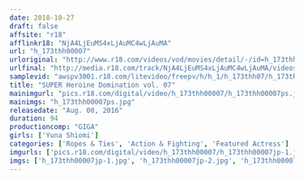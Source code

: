 ```yaml
---
date: 2018-10-27
draft: false
affsite: "r18"
afflinkr18: "NjA4LjEuMS4xLjAuMC4wLjAuMA"
url: "h_173thh00007"
urloriginal: "http://www.r18.com/videos/vod/movies/detail/-/id=h_173thh00007"
urlfinal: "http://media.r18.com/track/NjA4LjEuMS4xLjAuMC4wLjAuMA/videos/vod/movies/detail/-/id=h_173thh00007"
samplevid: "awspv3001.r18.com/litevideo/freepv/h/h_1/h_173thh07/h_173thh07_dmb_w.mp4"
title: "SUPER Heroine Domination vol. 07"
mainimgurl: "pics.r18.com/digital/video/h_173thh00007/h_173thh00007ps.jpg"
mainimgs: "h_173thh00007ps.jpg"
releasedate: "Aug. 08, 2016"
duration: 94
productioncomp: "GIGA"
girls: ['Yuna Shiomi']
categories: ['Ropes & Ties', 'Action & Fighting', 'Featured Actress']
imgurls: ['pics.r18.com/digital/video/h_173thh00007/h_173thh00007jp-1.jpg', 'pics.r18.com/digital/video/h_173thh00007/h_173thh00007jp-2.jpg', 'pics.r18.com/digital/video/h_173thh00007/h_173thh00007jp-3.jpg', 'pics.r18.com/digital/video/h_173thh00007/h_173thh00007jp-4.jpg', 'pics.r18.com/digital/video/h_173thh00007/h_173thh00007jp-5.jpg', 'pics.r18.com/digital/video/h_173thh00007/h_173thh00007jp-6.jpg', 'pics.r18.com/digital/video/h_173thh00007/h_173thh00007jp-7.jpg', 'pics.r18.com/digital/video/h_173thh00007/h_173thh00007jp-8.jpg', 'pics.r18.com/digital/video/h_173thh00007/h_173thh00007jp-9.jpg', 'pics.r18.com/digital/video/h_173thh00007/h_173thh00007jp-10.jpg', 'pics.r18.com/digital/video/h_173thh00007/h_173thh00007jp-11.jpg', 'pics.r18.com/digital/video/h_173thh00007/h_173thh00007jp-12.jpg', 'pics.r18.com/digital/video/h_173thh00007/h_173thh00007jp-13.jpg', 'pics.r18.com/digital/video/h_173thh00007/h_173thh00007jp-14.jpg', 'pics.r18.com/digital/video/h_173thh00007/h_173thh00007jp-15.jpg', 'pics.r18.com/digital/video/h_173thh00007/h_173thh00007jp-16.jpg', 'pics.r18.com/digital/video/h_173thh00007/h_173thh00007jp-17.jpg', 'pics.r18.com/digital/video/h_173thh00007/h_173thh00007jp-18.jpg', 'pics.r18.com/digital/video/h_173thh00007/h_173thh00007jp-19.jpg', 'pics.r18.com/digital/video/h_173thh00007/h_173thh00007jp-20.jpg']
imgs: ['h_173thh00007jp-1.jpg', 'h_173thh00007jp-2.jpg', 'h_173thh00007jp-3.jpg', 'h_173thh00007jp-4.jpg', 'h_173thh00007jp-5.jpg', 'h_173thh00007jp-6.jpg', 'h_173thh00007jp-7.jpg', 'h_173thh00007jp-8.jpg', 'h_173thh00007jp-9.jpg', 'h_173thh00007jp-10.jpg', 'h_173thh00007jp-11.jpg', 'h_173thh00007jp-12.jpg', 'h_173thh00007jp-13.jpg', 'h_173thh00007jp-14.jpg', 'h_173thh00007jp-15.jpg', 'h_173thh00007jp-16.jpg', 'h_173thh00007jp-17.jpg', 'h_173thh00007jp-18.jpg', 'h_173thh00007jp-19.jpg', 'h_173thh00007jp-20.jpg']
---
```

